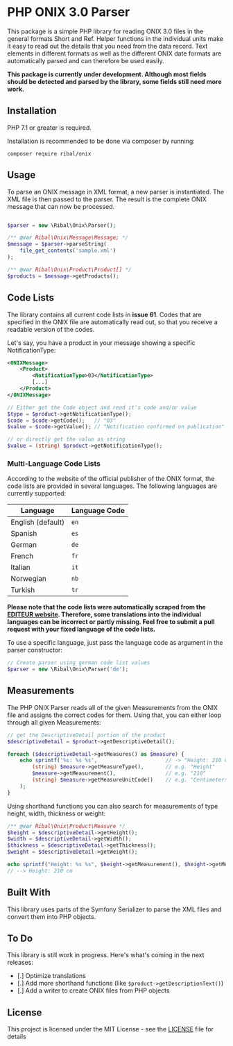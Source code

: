 # PHP ONIX 3.0 Parser

This package is a simple PHP library for reading ONIX 3.0 files in the general formats Short and Ref. Helper functions in the individual units make it easy to read out the details that you need from the data record. Text elements in different formats as well as the different ONIX date formats are automatically parsed and can therefore be used easily.

__This package is currently under development. Although most fields should be detected and parsed by the library, some fields still need more work.__

## Installation
PHP 7.1 or greater is required.

Installation is recommended to be done via composer by running:
```
composer require ribal/onix
```

## Usage
To parse an ONIX message in XML format, a new parser is instantiated. The XML file is then passed to the parser. The result is the complete ONIX message that can now be processed.

```php

$parser = new \Ribal\Onix\Parser();

/** @var Ribal\Onix\Message\Message; */
$message = $parser->parseString(
    file_get_contents('sample.xml')
);

/** @var Ribal\Onix\Product\Product[] */
$products = $message->getProducts();
```

## Code Lists
The library contains all current code lists in __issue 61__. Codes that are specified in the ONIX file are automatically read out, so that you receive a readable version of the codes.

Let's say, you have a product in your message showing a specific NotificationType:

```xml
<ONIXMessage>
    <Product>
        <NotificationType>03</NotificationType>
        [...]
    </Product>
</ONIXMessage>
```

```php
// Either get the Code object and read it's code and/or value
$type = $product->getNotificationType();
$code = $code->getCode();   // "03"
$value = $code->getValue(); // "Notification confirmed on publication"

// or directly get the value as string
$value = (string) $product->getNotificationType();
```

### Multi-Language Code Lists
According to the website of the official publisher of the ONIX format, the code lists are provided in several languages. The following languages are currently supported:

| Language          | Language Code |
| ----------------- | ------------- |
| English (default) | `en`          |
| Spanish           | `es`          |
| German            | `de`          |
| French            | `fr`          |
| Italian           | `it`          |
| Norwegian         | `nb`          |
| Turkish           | `tr`          |

__Please note that the code lists were automatically scraped from the [EDITEUR website](https://ns.editeur.org/onix/en). Therefore, some translations into the individual languages can be incorrect or partly missing. Feel free to submit a pull request with your fixed language of the code lists.__

To use a specific language, just pass the language code as argument in the parser constructor:

```php
// Create parser using german code list values
$parser = new \Ribal\Onix\Parser('de');
```

## Measurements ##
The PHP ONIX Parser reads all of the given Measurements from the ONIX file and assigns the correct codes for them. Using that, you can either loop through all given Measurements:
```php
// get the DescriptiveDetail portion of the product
$descriptiveDetail = $product->getDescriptiveDetail();

foreach ($descriptiveDetail->getMeasures() as $measure) {
	echo sprintf('%s: %s %s',                      // -> "Height: 210 Centimeters"
		(string) $measure->getMeasureType(),       // e.g. "Height"
		$measure->getMeasurement(),                // e.g. "210"
		(string) $measure->getMeasureUnitCode()    // e.g. "Centimeters"
	);
}
```
Using shorthand functions you can also search for measurements of type height, width, thickness or weight:
```php
/** @var Ribal\Onix\Product\Measure */
$height = $descriptiveDetail->getHeight();
$width = $descriptiveDetail->getWidth();
$thickness = $descriptiveDetail->getThickness();
$weight = $descriptiveDetail->getWeight();

echo sprintf("Height: %s %s", $height->getMeasurement(), $height->getMeasureUnitCode()->getCode());
// --> Height: 210 cm
```

## Built With
This library uses parts of the Symfony Serializer to parse the XML files and convert them into PHP objects.

## To Do
This library is still work in progress. Here's what's coming in the next releases:
- [.] Optimize translations
- [.] Add more shorthand functions (like `$product->getDescriptionText()`)
- [.] Add a writer to create ONIX files from PHP objects

## License
This project is licensed under the MIT License - see the [LICENSE](LICENSE) file for details
